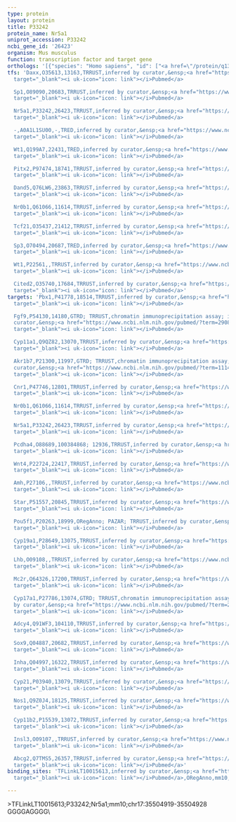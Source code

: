 ```yaml
---
type: protein
layout: protein
title: P33242
protein_name: Nr5a1
uniprot_accession: P33242
ncbi_gene_id: '26423'
organism: Mus musculus
function: transcription factor and target gene
orthologs: '[{"species": "Homo sapiens", "id": ["<a href=\"/protein/q13285\">Q13285</a>"]}, {"species": "Rattus norvegicus", "id": ["P50569"]}]'
tfs: 'Daxx,O35613,13163,TRRUST,inferred by curator,&ensp;<a href="https://www.ncbi.nlm.nih.gov/pubmed/?term=29087512%5Buid%5D+OR+22199361%5Buid%5D"
  target="_blank"><i uk-icon="icon: link"></i>Pubmed</a>

  Sp1,O89090,20683,TRRUST,inferred by curator,&ensp;<a href="https://www.ncbi.nlm.nih.gov/pubmed/?term=29087512%5Buid%5D+OR+9013759%5Buid%5D"
  target="_blank"><i uk-icon="icon: link"></i>Pubmed</a>

  Nr5a1,P33242,26423,TRRUST,inferred by curator,&ensp;<a href="https://www.ncbi.nlm.nih.gov/pubmed/?term=16705164%5Buid%5D+OR+29087512%5Buid%5D"
  target="_blank"><i uk-icon="icon: link"></i>Pubmed</a>

  -,A0A1L1SU00,-,TRED,inferred by curator,&ensp;<a href="https://www.ncbi.nlm.nih.gov/pubmed/?term=17202159%5Buid%5D"
  target="_blank"><i uk-icon="icon: link"></i>Pubmed</a>

  Wt1,Q199A7,22431,TRED,inferred by curator,&ensp;<a href="https://www.ncbi.nlm.nih.gov/pubmed/?term=17202159%5Buid%5D"
  target="_blank"><i uk-icon="icon: link"></i>Pubmed</a>

  Pitx2,P97474,18741,TRRUST,inferred by curator,&ensp;<a href="https://www.ncbi.nlm.nih.gov/pubmed/?term=18417734%5Buid%5D+OR+29087512%5Buid%5D"
  target="_blank"><i uk-icon="icon: link"></i>Pubmed</a>

  Dand5,Q76LW6,23863,TRRUST,inferred by curator,&ensp;<a href="https://www.ncbi.nlm.nih.gov/pubmed/?term=29087512%5Buid%5D+OR+9013759%5Buid%5D"
  target="_blank"><i uk-icon="icon: link"></i>Pubmed</a>

  Nr0b1,Q61066,11614,TRRUST,inferred by curator,&ensp;<a href="https://www.ncbi.nlm.nih.gov/pubmed/?term=10318795%5Buid%5D+OR+29087512%5Buid%5D"
  target="_blank"><i uk-icon="icon: link"></i>Pubmed</a>

  Tcf21,O35437,21412,TRRUST,inferred by curator,&ensp;<a href="https://www.ncbi.nlm.nih.gov/pubmed/?term=23313103%5Buid%5D+OR+11287187%5Buid%5D+OR+29087512%5Buid%5D"
  target="_blank"><i uk-icon="icon: link"></i>Pubmed</a>

  Sp3,O70494,20687,TRED,inferred by curator,&ensp;<a href="https://www.ncbi.nlm.nih.gov/pubmed/?term=17202159%5Buid%5D"
  target="_blank"><i uk-icon="icon: link"></i>Pubmed</a>

  Wt1,P22561,,TRRUST,inferred by curator,&ensp;<a href="https://www.ncbi.nlm.nih.gov/pubmed/?term=29087512%5Buid%5D+OR+17537799%5Buid%5D"
  target="_blank"><i uk-icon="icon: link"></i>Pubmed</a>

  Cited2,O35740,17684,TRRUST,inferred by curator,&ensp;<a href="https://www.ncbi.nlm.nih.gov/pubmed/?term=29087512%5Buid%5D+OR+17537799%5Buid%5D"
  target="_blank"><i uk-icon="icon: link"></i>Pubmed</a>'
targets: 'Pbx1,P41778,18514,TRRUST,inferred by curator,&ensp;<a href="https://www.ncbi.nlm.nih.gov/pubmed/?term=17082260%5Buid%5D+OR+29087512%5Buid%5D"
  target="_blank"><i uk-icon="icon: link"></i>Pubmed</a>

  Fgf9,P54130,14180,GTRD; TRRUST,chromatin immunoprecipitation assay; inferred by
  curator,&ensp;<a href="https://www.ncbi.nlm.nih.gov/pubmed/?term=29087512%5Buid%5D+OR+27924024%5Buid%5D+OR+19757380%5Buid%5D"
  target="_blank"><i uk-icon="icon: link"></i>Pubmed</a>

  Cyp11a1,Q9QZ82,13070,TRRUST,inferred by curator,&ensp;<a href="https://www.ncbi.nlm.nih.gov/pubmed/?term=10459866%5Buid%5D+OR+12101186%5Buid%5D+OR+29087512%5Buid%5D+OR+9029712%5Buid%5D"
  target="_blank"><i uk-icon="icon: link"></i>Pubmed</a>

  Akr1b7,P21300,11997,GTRD; TRRUST,chromatin immunoprecipitation assay; inferred by
  curator,&ensp;<a href="https://www.ncbi.nlm.nih.gov/pubmed/?term=11145742%5Buid%5D+OR+29087512%5Buid%5D+OR+27924024%5Buid%5D"
  target="_blank"><i uk-icon="icon: link"></i>Pubmed</a>

  Cnr1,P47746,12801,TRRUST,inferred by curator,&ensp;<a href="https://www.ncbi.nlm.nih.gov/pubmed/?term=29087512%5Buid%5D+OR+18511494%5Buid%5D"
  target="_blank"><i uk-icon="icon: link"></i>Pubmed</a>

  Nr0b1,Q61066,11614,TRRUST,inferred by curator,&ensp;<a href="https://www.ncbi.nlm.nih.gov/pubmed/?term=20937355%5Buid%5D+OR+16857744%5Buid%5D+OR+12554773%5Buid%5D+OR+11923472%5Buid%5D+OR+29087512%5Buid%5D"
  target="_blank"><i uk-icon="icon: link"></i>Pubmed</a>

  Nr5a1,P33242,26423,TRRUST,inferred by curator,&ensp;<a href="https://www.ncbi.nlm.nih.gov/pubmed/?term=16705164%5Buid%5D+OR+29087512%5Buid%5D"
  target="_blank"><i uk-icon="icon: link"></i>Pubmed</a>

  Pcdha4,O88689,100384868; 12936,TRRUST,inferred by curator,&ensp;<a href="https://www.ncbi.nlm.nih.gov/pubmed/?term=29087512%5Buid%5D+OR+18511494%5Buid%5D"
  target="_blank"><i uk-icon="icon: link"></i>Pubmed</a>

  Wnt4,P22724,22417,TRRUST,inferred by curator,&ensp;<a href="https://www.ncbi.nlm.nih.gov/pubmed/?term=29087512%5Buid%5D+OR+19757380%5Buid%5D"
  target="_blank"><i uk-icon="icon: link"></i>Pubmed</a>

  Amh,P27106,,TRRUST,inferred by curator,&ensp;<a href="https://www.ncbi.nlm.nih.gov/pubmed/?term=12907682%5Buid%5D+OR+8205615%5Buid%5D+OR+12917325%5Buid%5D+OR+12151099%5Buid%5D+OR+29087512%5Buid%5D+OR+18391526%5Buid%5D"
  target="_blank"><i uk-icon="icon: link"></i>Pubmed</a>

  Star,P51557,20845,TRRUST,inferred by curator,&ensp;<a href="https://www.ncbi.nlm.nih.gov/pubmed/?term=15026184%5Buid%5D+OR+11410589%5Buid%5D+OR+29087512%5Buid%5D+OR+19015234%5Buid%5D"
  target="_blank"><i uk-icon="icon: link"></i>Pubmed</a>

  Pou5f1,P20263,18999,ORegAnno; PAZAR; TRRUST,inferred by curator,&ensp;<a href="https://www.ncbi.nlm.nih.gov/pubmed/?term=10692469%5Buid%5D+OR+29087512%5Buid%5D+OR+18971253%5Buid%5D+OR+26578589%5Buid%5D"
  target="_blank"><i uk-icon="icon: link"></i>Pubmed</a>

  Cyp19a1,P28649,13075,TRRUST,inferred by curator,&ensp;<a href="https://www.ncbi.nlm.nih.gov/pubmed/?term=16260617%5Buid%5D+OR+21586554%5Buid%5D+OR+29087512%5Buid%5D+OR+14580722%5Buid%5D"
  target="_blank"><i uk-icon="icon: link"></i>Pubmed</a>

  Lhb,O09108,,TRRUST,inferred by curator,&ensp;<a href="https://www.ncbi.nlm.nih.gov/pubmed/?term=8631889%5Buid%5D+OR+10319325%5Buid%5D+OR+21108604%5Buid%5D+OR+29087512%5Buid%5D"
  target="_blank"><i uk-icon="icon: link"></i>Pubmed</a>

  Mc2r,Q64326,17200,TRRUST,inferred by curator,&ensp;<a href="https://www.ncbi.nlm.nih.gov/pubmed/?term=17082260%5Buid%5D+OR+29087512%5Buid%5D+OR+10770490%5Buid%5D"
  target="_blank"><i uk-icon="icon: link"></i>Pubmed</a>

  Cyp17a1,P27786,13074,GTRD; TRRUST,chromatin immunoprecipitation assay; inferred
  by curator,&ensp;<a href="https://www.ncbi.nlm.nih.gov/pubmed/?term=27924024%5Buid%5D+OR+29087512%5Buid%5D+OR+20530532%5Buid%5D"
  target="_blank"><i uk-icon="icon: link"></i>Pubmed</a>

  Adcy4,Q91WF3,104110,TRRUST,inferred by curator,&ensp;<a href="https://www.ncbi.nlm.nih.gov/pubmed/?term=29087512%5Buid%5D+OR+18388192%5Buid%5D"
  target="_blank"><i uk-icon="icon: link"></i>Pubmed</a>

  Sox9,Q04887,20682,TRRUST,inferred by curator,&ensp;<a href="https://www.ncbi.nlm.nih.gov/pubmed/?term=29087512%5Buid%5D+OR+18454134%5Buid%5D"
  target="_blank"><i uk-icon="icon: link"></i>Pubmed</a>

  Inha,Q04997,16322,TRRUST,inferred by curator,&ensp;<a href="https://www.ncbi.nlm.nih.gov/pubmed/?term=23326390%5Buid%5D+OR+12732619%5Buid%5D+OR+29087512%5Buid%5D"
  target="_blank"><i uk-icon="icon: link"></i>Pubmed</a>

  Cyp21,P03940,13079,TRRUST,inferred by curator,&ensp;<a href="https://www.ncbi.nlm.nih.gov/pubmed/?term=29087512%5Buid%5D+OR+7623827%5Buid%5D"
  target="_blank"><i uk-icon="icon: link"></i>Pubmed</a>

  Nos1,Q9Z0J4,18125,TRRUST,inferred by curator,&ensp;<a href="https://www.ncbi.nlm.nih.gov/pubmed/?term=29087512%5Buid%5D+OR+12456803%5Buid%5D"
  target="_blank"><i uk-icon="icon: link"></i>Pubmed</a>

  Cyp11b2,P15539,13072,TRRUST,inferred by curator,&ensp;<a href="https://www.ncbi.nlm.nih.gov/pubmed/?term=21108604%5Buid%5D+OR+29087512%5Buid%5D"
  target="_blank"><i uk-icon="icon: link"></i>Pubmed</a>

  Insl3,O09107,,TRRUST,inferred by curator,&ensp;<a href="https://www.ncbi.nlm.nih.gov/pubmed/?term=10650968%5Buid%5D+OR+29087512%5Buid%5D"
  target="_blank"><i uk-icon="icon: link"></i>Pubmed</a>

  Abcg2,Q7TMS5,26357,TRRUST,inferred by curator,&ensp;<a href="https://www.ncbi.nlm.nih.gov/pubmed/?term=24189494%5Buid%5D+OR+29087512%5Buid%5D"
  target="_blank"><i uk-icon="icon: link"></i>Pubmed</a>'
binding_sites: 'TFLinkLT10015613,inferred by curator,&ensp;<a href="https://www.ncbi.nlm.nih.gov/pubmed/?term=18971253%5Buid%5D"
  target="_blank"><i uk-icon="icon: link"></i>Pubmed</a>,ORegAnno,mm10,chr17,35504919,35504928,+'

---
```

\>TFLinkLT10015613;P33242;Nr5a1;mm10;chr17:35504919-35504928\GGGGAGGGG\